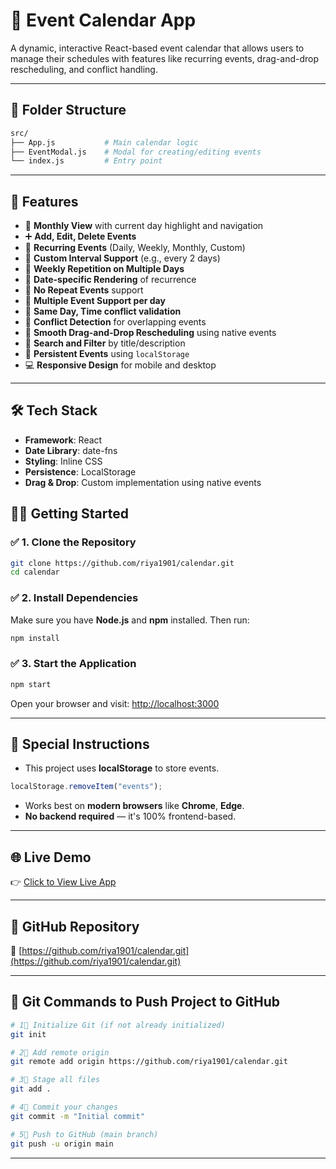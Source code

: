 # 📅 Event Calendar App

A dynamic, interactive React-based event calendar that allows users to manage their schedules with features like recurring events, drag-and-drop rescheduling, and conflict handling.

---

## 📂 Folder Structure

```bash
src/
├── App.js           # Main calendar logic
├── EventModal.js    # Modal for creating/editing events
└── index.js         # Entry point
```

---

## 🚀 Features

- 📆 **Monthly View** with current day highlight and navigation  
- ➕ **Add, Edit, Delete Events**  
- 🔁 **Recurring Events** (Daily, Weekly, Monthly, Custom)  
- 🔁 **Custom Interval Support** (e.g., every 2 days)  
- 🔁 **Weekly Repetition on Multiple Days**  
- 🔁 **Date-specific Rendering** of recurrence  
- 🔁 **No Repeat Events** support  
- 🔁 **Multiple Event Support per day**  
- 🔁 **Same Day, Time conflict validation**  
- 🔁 **Conflict Detection** for overlapping events  
- 🔁 **Smooth Drag-and-Drop Rescheduling** using native events  
- 🔁 **Search and Filter** by title/description  
- 🔁 **Persistent Events** using `localStorage`  
- 💻 **Responsive Design** for mobile and desktop  
 

---

## 🛠️ Tech Stack

- **Framework**: React  
- **Date Library**: date-fns  
- **Styling**: Inline CSS 
- **Persistence**: LocalStorage  
- **Drag & Drop**: Custom implementation using native events  





## 🧑‍💻 Getting Started

### ✅ 1. Clone the Repository

```bash
git clone https://github.com/riya1901/calendar.git
cd calendar
```

### ✅ 2. Install Dependencies

Make sure you have **Node.js** and **npm** installed. Then run:

```bash
npm install
```

### ✅ 3. Start the Application

```bash
npm start
```

Open your browser and visit: [http://localhost:3000](http://localhost:3000)

---

## 📝 Special Instructions

- This project uses **localStorage** to store events.


```js
localStorage.removeItem("events");
```

- Works best on **modern browsers** like **Chrome**, **Edge**.
- **No backend required** — it's 100% frontend-based.

---

## 🌐 Live Demo

👉 [Click to View Live App](https://drive.google.com/file/d/1F6BT4SMfdCxoc09D4hsGt2p0tmN1M8RO/view?usp=sharing)  


---

## 📌 GitHub Repository

🔗 [https://github.com/riya1901/calendar.git](https://github.com/riya1901/calendar.git)

---

## 💾 Git Commands to Push Project to GitHub

```bash
# 1⃣️ Initialize Git (if not already initialized)
git init

# 2⃣️ Add remote origin
git remote add origin https://github.com/riya1901/calendar.git

# 3⃣️ Stage all files
git add .

# 4⃣️ Commit your changes
git commit -m "Initial commit"

# 5⃣️ Push to GitHub (main branch)
git push -u origin main
```

---

